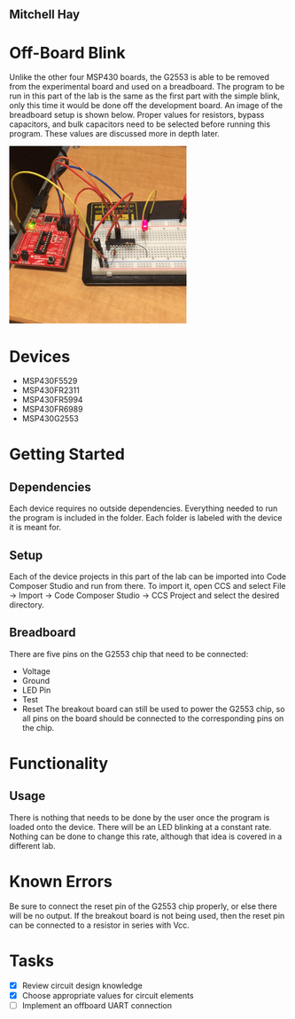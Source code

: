 ## Mitchell Hay

# Off-Board Blink
Unlike the other four MSP430 boards, the G2553 is able to be removed from the experimental board and used on a breadboard. The program to be run in this part of the lab is the same as the first part with the simple blink, only this time it would be done off the development board. An image of the breadboard setup is shown below. Proper values for resistors, bypass capacitors, and bulk capacitors need to be selected before running this program. These values are discussed more in depth later. 

![Offboard Blink](Offboard_Blink_MSP430.gif)

# Devices
* MSP430F5529
* MSP430FR2311
* MSP430FR5994
* MSP430FR6989
* MSP430G2553

# Getting Started
## Dependencies
Each device requires no outside dependencies. Everything needed to run the program is included in the folder. Each folder is labeled with the device it is meant for.
## Setup
Each of the device projects in this part of the lab can be imported into Code Composer Studio and run from there. To import it, open CCS and select File -> Import -> Code Composer Studio -> CCS Project and select the desired directory.
## Breadboard
There are five pins on the G2553 chip that need to be connected:
 * Voltage
 * Ground
 * LED Pin
 * Test
 * Reset
The breakout board can still be used to power the G2553 chip, so all pins on the board should be connected to the corresponding pins on the chip.

# Functionality
## Usage
There is nothing that needs to be done by the user once the program is loaded onto the device. There will be an LED blinking at a constant rate. Nothing can be done to change this rate, although that idea is covered in a different lab. 

# Known Errors
Be sure to connect the reset pin of the G2553 chip properly, or else there will be no output. If the breakout board is not being used, then the reset pin can be connected to a resistor in series with Vcc.

# Tasks
* [x] Review circuit design knowledge
* [x] Choose appropriate values for circuit elements
* [ ] Implement an offboard UART connection
